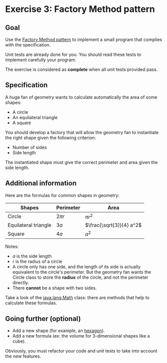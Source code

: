# Exercise 3: Factory Method pattern

## Goal

Use the [Factory Method pattern](https://refactoring.guru/design-patterns/factory-method) to implement a small program that complies with the specification.

Unit tests are already done for you. You should read these tests to implement carefully your program.

The exercise is considered as **complete** when all unit tests provided pass.

## Specification

A huge fan of geometry wants to calculate automatically the area of some shapes:

- A circle
- An equilateral triangle
- A square

You should develop a factory that will allow the geometry fan to instantiate the right shape given the following criterion:

- Number of sides
- Side length

The instantiated shape must give the correct perimeter and area given the side length.

## Additional information

Here are the formulas for common shapes in geometry:

|        Shapes        |  Perimeter  |            Area            |
|----------------------|-------------|----------------------------|
| Circle               | $`2 \pi r`$ | $`\pi r^2`$                |
| Equilateral triangle | $`3 a`$     | $`\frac{\sqrt{3}}{4} a^2`$ |
| Square               | $`4 a`$     | $`a^2`$                    |

Notes:

- $`a`$ is the side length
- $`r`$ is the radius of a circle
- A circle only has one side, and the length of its side is actually equivalent to the circle's perimeter. But the geometry fan wants the Circle class to store the **radius** of the circle, and not the perimeter directly.
- There **cannot** be a shape with two sides.

Take a look of the [java.lang.Math](https://docs.oracle.com/en/java/javase/11/docs/api/java.base/java/lang/Math.html) class: there are methods that help to calculate these formulas.

## Going further (optional)

- Add a new shape (for example, an [hexagon](https://www.youtube.com/watch?v=thOifuHs6eY)).
- Add a new formula (ex: the volume for 3-dimensional shapes like a cube).

Obviously, you must refactor your code and unit tests to take into account the new features.
